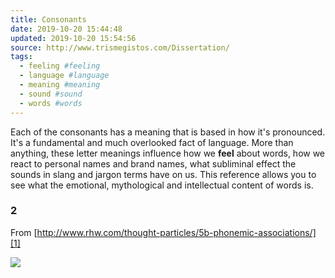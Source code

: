 ```yaml
---
title: Consonants
date: 2019-10-20 15:44:48
updated: 2019-10-20 15:54:56
source: http://www.trismegistos.com/Dissertation/
tags:
  - feeling #feeling
  - language #language
  - meaning #meaning
  - sound #sound
  - words #words
---
```

Each of the consonants has a meaning that is based in how it's pronounced. It's a fundamental and much overlooked fact of language. More than anything, these letter meanings influence how we __feel__ about words, how we react to personal names and brand names, what subliminal effect the sounds in slang and jargon terms have on us. This reference allows you to see what the emotional, mythological and intellectual content of words is.

### 2

From [http://www.rhw.com/thought-particles/5b-phonemic-associations/][1]

![](Consonants.html.resources/82EE4A06-1E79-447C-BC78-D33A2CDA71D4.jpg)

[1]: http://www.rhw.com/thought-particles/5b-phonemic-associations/